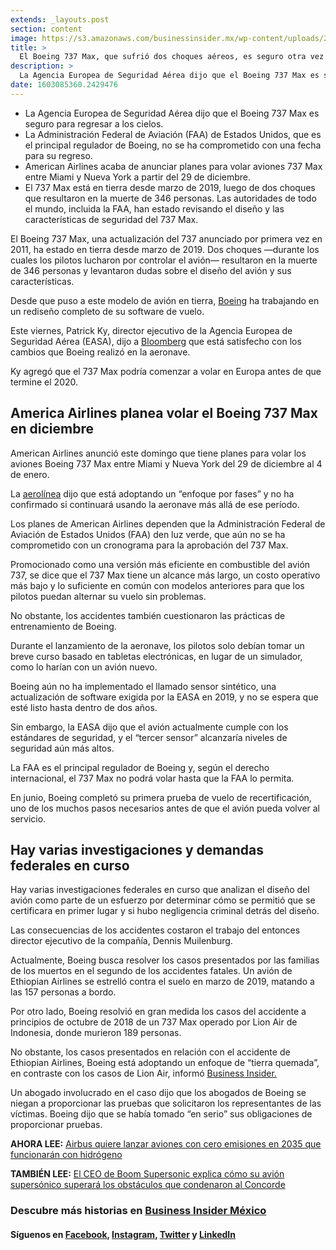 ```yaml
--- 
extends: _layouts.post 
section: content 
image: https://s3.amazonaws.com/businessinsider.mx/wp-content/uploads/2020/10/18175310/Business_Insider_Mexico_Boing.jpg 
title: > 
  El Boeing 737 Max, que sufrió dos choques aéreos, es seguro otra vez 
description: > 
  La Agencia Europea de Seguridad Aérea dijo que el Boeing 737 Max es seguro para regresar a los cielos.El 737 Max está en tierra desde marzo de 2019, luego de dos choques que resultaron en la muerte de 346 personas.El Boeing 737 Max, una actualización del 737 anunciado por primera vez en 2011, ha estado en tierra desde marzo de 2019.Ky agregó que el 737 Max podría comenzar a volar en Europa antes de que termine el 2020.La FAA es el principal regulador de Boeing y, según el derecho internacional, el 737 Max no podrá volar hasta que la FAA lo permita. 
date: 1603085360.2429476 
--- 
```

<div><ul><li>La Agencia Europea de Seguridad A&#233;rea dijo que el Boeing 737 Max es seguro para regresar a los cielos.</li><li>La Administraci&#243;n Federal de Aviaci&#243;n (FAA) de Estados Unidos, que es el principal regulador de Boeing, no se ha comprometido con una fecha para su regreso.</li><li>American Airlines acaba de anunciar planes para volar aviones 737 Max entre Miami y Nueva York a partir del 29 de diciembre.</li><li>El 737 Max est&#225; en tierra desde marzo de 2019, luego de dos choques que resultaron en la muerte de 346 personas. Las autoridades de todo el mundo, incluida la FAA, han estado revisando el dise&#241;o y las caracter&#237;sticas de seguridad del 737 Max.</li></ul><p>El Boeing 737 Max, una actualizaci&#243;n del 737 anunciado por primera vez en 2011, ha estado en tierra desde marzo de 2019. Dos choques &#8212;durante los cuales los pilotos lucharon por controlar el avi&#243;n&#8212; resultaron en la muerte de 346 personas y levantaron dudas sobre el dise&#241;o del avi&#243;n y sus caracter&#237;sticas.</p><p>Desde que puso a este modelo de avi&#243;n en tierra, <a href="https://businessinsider.mx/eu-europa-aranceles-subsidios-airbus-boeing/">Boeing</a> ha trabajando en un redise&#241;o completo de su software de vuelo.</p><p>Este viernes, Patrick Ky, director ejecutivo de la Agencia Europea de Seguridad A&#233;rea (EASA), dijo a <a href="https://www.bloomberg.com/news/articles/2020-10-16/boeing-max-declared-safe-to-fly-by-europe-s-aviation-regulator" target="_blank" rel="noreferrer noopener">Bloomberg</a> que est&#225; satisfecho con los cambios que Boeing realiz&#243; en la aeronave.</p><p>Ky agreg&#243; que el 737 Max podr&#237;a comenzar a volar en Europa antes de que termine el 2020.</p><h2>America Airlines planea volar el Boeing 737 Max en diciembre</h2><p>American Airlines anunci&#243; este domingo que tiene planes para volar los aviones Boeing 737 Max entre Miami y Nueva York del 29 de diciembre al 4 de enero.</p><p>La <a href="https://businessinsider.mx/aerolineas-responden-las-9-cosas-mas-molestas-que-hacen-los-pasajeros-durante-un-vuelo/">aerol&#237;nea</a> dijo que est&#225; adoptando un &#8220;enfoque por fases&#8221; y no ha confirmado si continuar&#225; usando la aeronave m&#225;s all&#225; de ese per&#237;odo.</p><p>Los planes de American Airlines dependen que la Administraci&#243;n Federal de Aviaci&#243;n de Estados Unidos (FAA) den luz verde, que a&#250;n no se ha comprometido con un cronograma para la aprobaci&#243;n del 737 Max.</p><p>Promocionado como una versi&#243;n m&#225;s eficiente en combustible del avi&#243;n 737, se dice que el 737 Max tiene un alcance m&#225;s largo, un costo operativo m&#225;s bajo y lo suficiente en com&#250;n con modelos anteriores para que los pilotos puedan alternar su vuelo sin problemas.</p><p>No obstante, los accidentes tambi&#233;n cuestionaron las pr&#225;cticas de entrenamiento de Boeing.</p><p>Durante el lanzamiento de la aeronave, los pilotos solo deb&#237;an tomar un breve curso basado en tabletas electr&#243;nicas, en lugar de un simulador, como lo har&#237;an con un avi&#243;n nuevo.</p><p>Boeing a&#250;n no ha implementado el llamado sensor sint&#233;tico, una actualizaci&#243;n de software exigida por la EASA en 2019, y no se espera que est&#233; listo hasta dentro de dos a&#241;os.</p><p>Sin embargo, la EASA dijo que el avi&#243;n actualmente cumple con los est&#225;ndares de seguridad, y el &#8220;tercer sensor&#8221; alcanzar&#237;a niveles de seguridad a&#250;n m&#225;s altos.</p><p>La FAA es el principal regulador de Boeing y, seg&#250;n el derecho internacional, el 737 Max no podr&#225; volar hasta que la FAA lo permita.</p><p>En junio, Boeing complet&#243; su primera prueba de vuelo de recertificaci&#243;n, uno de los muchos pasos necesarios antes de que el avi&#243;n pueda volver al servicio.</p><h2>Hay varias investigaciones y demandas federales en curso</h2><p>Hay varias investigaciones federales en curso que analizan el dise&#241;o del avi&#243;n como parte de un esfuerzo por determinar c&#243;mo se permiti&#243; que se certificara en primer lugar y si hubo negligencia criminal detr&#225;s del dise&#241;o.</p><p>Las consecuencias de los accidentes costaron el trabajo del entonces director ejecutivo de la compa&#241;&#237;a, Dennis Muilenburg.</p><p>Actualmente, Boeing busca resolver los casos presentados por las familias de los muertos en el segundo de los accidentes fatales. Un avi&#243;n de Ethiopian Airlines se estrell&#243; contra el suelo en marzo de 2019, matando a las 157 personas a bordo.</p><p>Por otro lado, Boeing resolvi&#243; en gran medida los casos del accidente a principios de octubre de 2018 de un 737 Max operado por Lion Air de Indonesia, donde murieron 189 personas.</p><p>No obstante, los casos presentados en relaci&#243;n con el accidente de Ethiopian Airlines, Boeing est&#225; adoptando un enfoque de &#8220;tierra quemada&#8221;, en contraste con los casos de Lion Air, inform&#243; <a href="https://www.businessinsider.com/boeing-evidence-737-max-ethiopian-cases-lawyer-2020-10?r=MX&amp;IR=T" target="_blank" rel="noreferrer noopener">Business Insider.</a></p><p>Un abogado involucrado en el caso dijo que los abogados de Boeing se niegan a proporcionar las pruebas que solicitaron los representantes de las v&#237;ctimas. Boeing dijo que se hab&#237;a tomado &#8220;en serio&#8221; sus obligaciones de proporcionar pruebas.</p><p><strong>AHORA LEE:</strong> <a href="https://businessinsider.mx/airbus-aviones-cero-emisiones-2035-hidrogeno/">Airbus quiere lanzar aviones con cero emisiones en 2035 que funcionar&#225;n con hidr&#243;geno</a></p><p><strong>TAMBI&#201;N LEE:</strong> <a href="https://businessinsider.mx/boom-supersonic-avion-supersonico-pasajeros-xb1/">El CEO de Boom Supersonic explica c&#243;mo su avi&#243;n supers&#243;nico superar&#225; los obst&#225;culos que condenaron al Concorde</a></p><h3>Descubre m&#225;s historias en <a href="http://www.businessinsider.mx/">Business Insider M&#233;xico</a></h3><h4>S&#237;guenos en <a href="https://www.facebook.com/businessinsidermx/" target="_blank" rel="noreferrer noopener">Facebook</a>, <a href="https://www.instagram.com/businessinsidermexico" target="_blank" rel="noreferrer noopener">Instagram</a>, <a href="https://twitter.com/BusInsiderMX" target="_blank" rel="noreferrer noopener">Twitter</a> y <a href="https://www.linkedin.com/company/businessinsidermexico/" target="_blank" rel="noreferrer noopener">LinkedIn</a></h4></div>